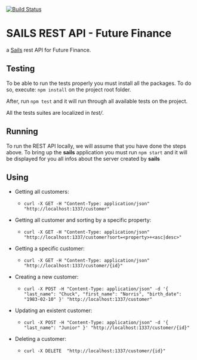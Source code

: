 [![Build Status](https://travis-ci.org/lzerma/futurefinance.svg?branch=master)](https://travis-ci.org/lzerma/futurefinance)

# SAILS REST API - Future Finance

a [Sails](http://sailsjs.org) rest API for Future Finance.
 
## Testing
To be able to run the tests properly you must install all the packages. To do so, execute: `npm install` on the 
project root folder.

After, run `npm test` and it will run through all available tests on the project.
 
All the tests suites are localized in _test/_. 

## Running
To run the REST API locally, we will assume that you have done the steps above. 
To bring up the __sails__  application you must run `npm start` and it will be displayed 
for you all infos about the server created by __sails__ 

## Using

 - Getting all customers: 
    - `curl -X GET -H "Content-Type: application/json" "http://localhost:1337/customer"`
 
 - Getting all customer and sorting by a specific property:
    - `curl -X GET -H "Content-Type: application/json" "http://localhost:1337/customer?sort=<property>+<asc|desc>"`  
  
 - Getting a specific customer:
    - `curl -X GET -H "Content-Type: application/json" "http://localhost:1337/customer/{id}"`
 
 - Creating a new customer:
    - `curl -X POST -H "Content-Type: application/json" -d '{
        "last_name": "Chuck",
        "first_name": "Norris",
        "birth_date": "1983-02-10"
      }' "http://localhost:1337/customer"`

 - Updating an existent customer:
    - `curl -X POST -H "Content-Type: application/json" -d '{
         "last_name": "Junior"
       }' "http://localhost:1337/customer/{id}"`
        
 - Deleting a customer: 
    - `curl -X DELETE  "http://localhost:1337/customer/{id}"`
    
    
